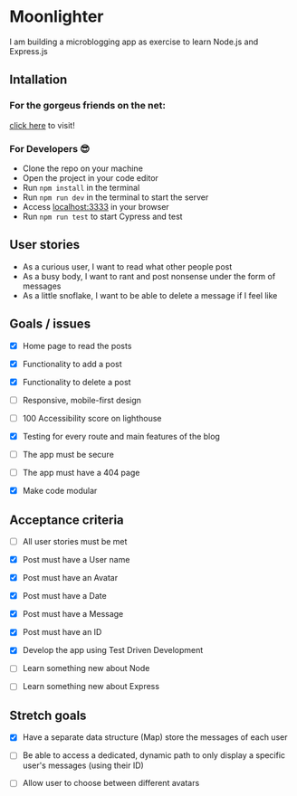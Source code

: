 # Moonlighter

I am building a microblogging app as exercise to learn Node.js and Express.js

## Intallation

### For the gorgeus friends on the net:

[click here]() to visit!

### For Developers 😎

* Clone the repo on your machine
* Open the project in your code editor
* Run ``` npm install ``` in the terminal
* Run ``` npm run dev ``` in the terminal to start the server
* Access [localhost:3333](http://localhost:3333) in your browser
* Run ``` npm run test ``` to start Cypress and test


## User stories

* As a curious user, I want to read what other people post
* As a busy body, I want to rant and post nonsense under the form of messages
* As a little snoflake, I want to be able to delete a message if I feel like


## Goals / issues

- [X] Home page to read the posts
- [x] Functionality to add a post
- [x] Functionality to delete a post
- [ ] Responsive, mobile-first design
- [ ] 100 Accessibility score on lighthouse
- [x] Testing for every route and main features of the blog
- [ ] The app must be secure
- [ ] The app must have a 404 page
- [x] Make code modular


## Acceptance criteria

- [ ] All user stories must be met
- [x] Post must have a User name
- [x] Post must have an Avatar
- [x] Post must have a Date
- [x] Post must have a Message
- [x] Post must have an ID
- [x] Develop the app using Test Driven Development
- [ ] Learn something new about Node
- [ ] Learn something new about Express


## Stretch goals

- [x] Have a separate data structure (Map) store the messages of each user
- [ ] Be able to access a dedicated, dynamic path to only display a specific user's messages (using their ID)
- [ ] Allow user to choose between different avatars



